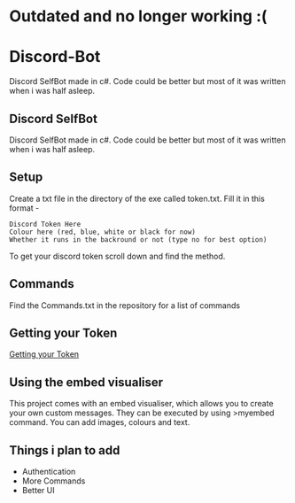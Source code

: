 # Outdated and no longer working :(
# Discord-Bot
Discord SelfBot made in c#. Code could be better but most of it was written when i was half asleep.
## Discord SelfBot
Discord SelfBot made in c#. Code could be better but most of it was written when i was half asleep.
## Setup
Create a txt file in the directory of the exe called token.txt. Fill it in this format -

    Discord Token Here
    Colour here (red, blue, white or black for now)
    Whether it runs in the backround or not (type no for best option)
    
To get your discord token scroll down and find the method.
## Commands
Find the Commands.txt in the repository for a list of commands

## Getting your Token
[Getting your Token](https://exportcomments.com/resources/how-to-get-discord-token/ "Getting your Token")
## Using the embed visualiser
This project comes with an embed visualiser, which allows you to create your own custom messages. They can be executed by using >myembed command. You can add images, colours and text.

## Things i plan to add
- Authentication
- More Commands
- Better UI




